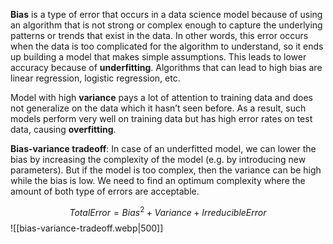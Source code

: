 **Bias** is a type of error that occurs in a data science model because of using an algorithm that is not strong or complex enough to capture the underlying patterns or trends that exist in the data. In other words, this error occurs when the data is too complicated for the algorithm to understand, so it ends up building a model that makes simple assumptions. This leads to lower accuracy because of **underfitting**. Algorithms that can lead to high bias are linear regression, logistic regression, etc.

Model with high **variance** pays a lot of attention to training data and does not generalize on the data which it hasn’t seen before. As a result, such models perform very well on training data but has high error rates on test data, causing **overfitting**.

**Bias-variance tradeoff**:
In case of an underfitted model, we can lower the bias by increasing the complexity of the model (e.g. by introducing new parameters). But if the model is too complex, then the variance can be high while the bias is low. We need to find an optimum complexity where the amount of both type of errors are acceptable.

$$
TotalError = Bias^2 + Variance + IrreducibleError
$$
![[bias-variance-tradeoff.webp|500]]